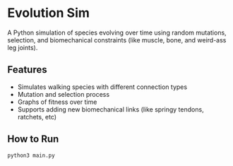 # Evolution Sim 

A Python simulation of species evolving over time using random mutations, selection, and biomechanical constraints (like muscle, bone, and weird-ass leg joints).

## Features
- Simulates walking species with different connection types
- Mutation and selection process
- Graphs of fitness over time
- Supports adding new biomechanical links (like springy tendons, ratchets, etc)

## How to Run

```bash
python3 main.py
